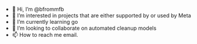 - 👋 Hi, I’m @bfrommfb
- 👀 I’m interested in projects that are either supported by or used by Meta
- 🌱 I’m currently learning go
- 💞️ I’m looking to collaborate on automated cleanup models
- 📫 How to reach me email.

<!---
bfrommfb/bfrommfb is a ✨ special ✨ repository because its `README.md` (this file) appears on your GitHub profile.
You can click the Preview link to take a look at your changes.
--->
